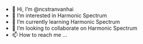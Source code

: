- 👋 Hi, I’m @ncstranvanhai
- 👀 I’m interested in Harmonic Spectrum
- 🌱 I’m currently learning Harmonic Spectrum
- 💞️ I’m looking to collaborate on Harmonic Spectrum
- 📫 How to reach me ...

<!---
ncstranvanhai/ncstranvanhai is a ✨ special ✨ repository because its `README.md` (this file) appears on your GitHub profile.
You can click the Preview link to take a look at your changes.
--->

